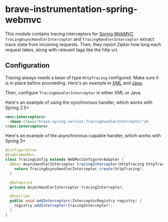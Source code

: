 # brave-instrumentation-spring-webmvc
This module contains tracing interceptors for [Spring WebMVC](https://docs.spring.io/spring/docs/current/spring-framework-reference/html/mvc.html)
`TracingAsyncHandlerInterceptor` and `TracingHandlerInterceptor` extract trace state from incoming
requests. Then, they report Zipkin how long each request takes, along with relevant tags like the
http url.

## Configuration

Tracing always needs a bean of type `HttpTracing` configured. Make sure
it is in place before proceeding. Here's an example in [XML](https://github.com/openzipkin/brave-webmvc-example/blob/master/webmvc25/src/main/webapp/WEB-INF/spring-webmvc-servlet.xml) and [Java](https://github.com/openzipkin/brave-webmvc-example/blob/master/webmvc4/src/main/java/brave/webmvc/TracingConfiguration.java).

Then, configure `TracingHandlerInterceptor` in either XML or Java.

Here's an example of using the synchronous handler, which works with Spring 2.5+
```xml
<mvc:interceptors>
  <bean class="brave.spring.servlet.TracingHandlerInterceptor"/>
</mvc:interceptors>
```

Here's an example of the asynchronous-capable handler, which works with Spring 3+
```java
@Configuration
@EnableWebMvc
class TracingConfig extends WebMvcConfigurerAdapter {
  @Bean AsyncHandlerInterceptor tracingInterceptor(HttpTracing httpTracing) {
    return TracingAsyncHandlerInterceptor.create(httpTracing);
  }

  @Autowired
  private AsyncHandlerInterceptor tracingInterceptor;

  @Override
  public void addInterceptors(InterceptorRegistry registry) {
    registry.addInterceptor(tracingInterceptor);
  }
}
```

